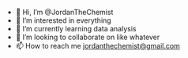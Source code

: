 - 👋 Hi, I’m @JordanTheChemist
- 👀 I’m interested in everything
- 🌱 I’m currently learning data analysis
- 💞️ I’m looking to collaborate on like whatever
- 📫 How to reach me jordanthechemist@gmail.com

<!---
JordanTheChemist/JordanTheChemist is a ✨ special ✨ repository because its `README.md` (this file) appears on your GitHub profile.
You can click the Preview link to take a look at your changes.
--->
